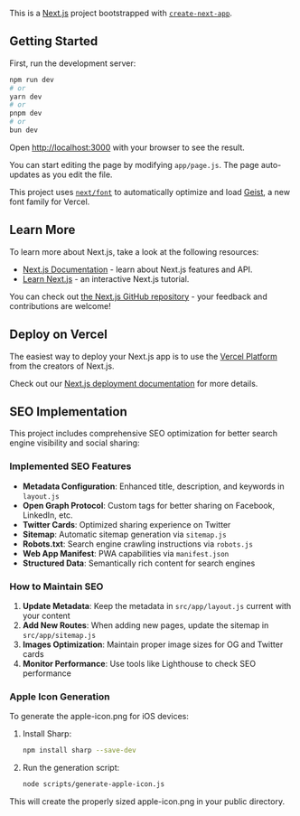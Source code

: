 This is a [Next.js](https://nextjs.org) project bootstrapped with [`create-next-app`](https://nextjs.org/docs/app/api-reference/cli/create-next-app).

## Getting Started

First, run the development server:

```bash
npm run dev
# or
yarn dev
# or
pnpm dev
# or
bun dev
```

Open [http://localhost:3000](http://localhost:3000) with your browser to see the result.

You can start editing the page by modifying `app/page.js`. The page auto-updates as you edit the file.

This project uses [`next/font`](https://nextjs.org/docs/app/building-your-application/optimizing/fonts) to automatically optimize and load [Geist](https://vercel.com/font), a new font family for Vercel.

## Learn More

To learn more about Next.js, take a look at the following resources:

- [Next.js Documentation](https://nextjs.org/docs) - learn about Next.js features and API.
- [Learn Next.js](https://nextjs.org/learn) - an interactive Next.js tutorial.

You can check out [the Next.js GitHub repository](https://github.com/vercel/next.js) - your feedback and contributions are welcome!

## Deploy on Vercel

The easiest way to deploy your Next.js app is to use the [Vercel Platform](https://vercel.com/new?utm_medium=default-template&filter=next.js&utm_source=create-next-app&utm_campaign=create-next-app-readme) from the creators of Next.js.

Check out our [Next.js deployment documentation](https://nextjs.org/docs/app/building-your-application/deploying) for more details.

## SEO Implementation

This project includes comprehensive SEO optimization for better search engine visibility and social sharing:

### Implemented SEO Features

- **Metadata Configuration**: Enhanced title, description, and keywords in `layout.js`
- **Open Graph Protocol**: Custom tags for better sharing on Facebook, LinkedIn, etc.
- **Twitter Cards**: Optimized sharing experience on Twitter
- **Sitemap**: Automatic sitemap generation via `sitemap.js`
- **Robots.txt**: Search engine crawling instructions via `robots.js`
- **Web App Manifest**: PWA capabilities via `manifest.json`
- **Structured Data**: Semantically rich content for search engines

### How to Maintain SEO

1. **Update Metadata**: Keep the metadata in `src/app/layout.js` current with your content
2. **Add New Routes**: When adding new pages, update the sitemap in `src/app/sitemap.js`
3. **Images Optimization**: Maintain proper image sizes for OG and Twitter cards
4. **Monitor Performance**: Use tools like Lighthouse to check SEO performance

### Apple Icon Generation

To generate the apple-icon.png for iOS devices:

1. Install Sharp:
   ```bash
   npm install sharp --save-dev
   ```

2. Run the generation script:
   ```bash
   node scripts/generate-apple-icon.js
   ```

This will create the properly sized apple-icon.png in your public directory.
